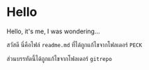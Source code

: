 # Hello
Hello, it's me, I was wondering...

สวัสดี นี่คือไฟล์ `readme.md` ที่ได้ถูกแก้ไขจากโฟลเดอร์ `PECK`

ส่วนบรรทัดนี้ได้ถูกแก้ไขจากโฟลเดอร์ `gitrepo`